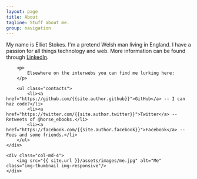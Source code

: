 ```yaml
---
layout: page
title: About
tagline: Stuff about me.
group: navigation
---
```

<div class="row">
	<div class="col-md-8">
		<p>
			My name is Elliot Stokes. I'm a pretend Welsh man living in England. I have a passion for all things technology and web. More information can be found through <a href="https://linkedin.com">LinkedIn</a>.
		</p>

		<p>
			Elsewhere on the interwebs you can find me lurking here:
		</p>

		<ul class="contacts">
			<li><a href="https://github.com/{{site.author.github}}">GitHub</a> -- I can haz code?</li>
			<li><a href="https://twitter.com/{{site.author.twitter}}">Twitter</a> -- Retweets of @horse_ebooks.</li>
			<li><a href="https://facebook.com/{{site.author.facebook}}">Facebook</a> -- Foes and some friends.</li>
		</ul>
	</div>

	<div class="col-md-4">
		<img src="{{ site.url }}/assets/images/me.jpg" alt="Me" class="img-thumbnail img-responsive"/>
	</div>
</div>



